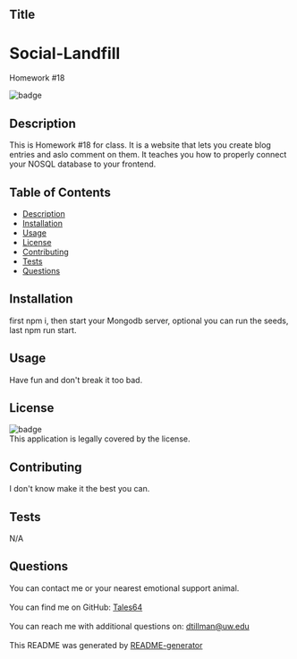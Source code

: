 ## Title
  # Social-Landfill
Homework #18
  
![badge](https://img.shields.io/badge/license--brightgreen)<br />

## Description
   This is Homework #18 for class. It is a website that lets you create blog entries and aslo comment on them. It teaches you how to properly connect your NOSQL database to your frontend. 
## Table of Contents
- [Description](#description)
- [Installation](#installation)
- [Usage](#usage)
- [License](#license)
- [Contributing](#contributing)
- [Tests](#tests)
- [Questions](#questions)
## Installation
   first npm i, then start your Mongodb server, optional you can run the seeds, last npm run start.
## Usage
   Have fun and don't break it too bad.
## License
![badge](https://img.shields.io/badge/license--brightgreen)
<br />
This application is legally covered by the  license. 
## Contributing
   I don't know make it the best you can.
## Tests
   N/A
## Questions
   You can contact me or your nearest emotional support animal.<br />
<br />
   You can find me on GitHub: [Tales64](https://github.com/Tales64)<br />
<br />
   You can reach me with additional questions on: dtillman@uw.edu<br /><br />
   This README was generated by [README-generator](https://github.com/Tales64/readme-generator)

